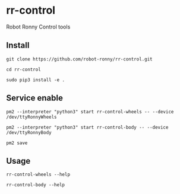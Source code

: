 # rr-control
Robot Ronny Control tools

## Install
```
git clone https://github.com/robot-ronny/rr-control.git

cd rr-control

sudo pip3 install -e .
```

## Service enable
```
pm2 --interpreter "python3" start rr-control-wheels -- --device /dev/ttyRonnyWheels

pm2 --interpreter "python3" start rr-control-body -- --device /dev/ttyRonnyBody

pm2 save
```

## Usage
```
rr-control-wheels --help

rr-control-body --help
```
